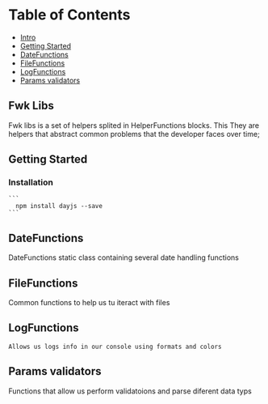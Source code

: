 # Table of Contents

- [Intro](#fwk_libs)
- [Getting Started](#getting_started)
- [DateFunctions](#dateFunctions)
- [FileFunctions](#fileFunctions)
- [LogFunctions](#LogFunctions)
- [Params validators](#params_validators)

## Fwk Libs

Fwk libs is a set of helpers splited in HelperFunctions blocks. This
They are helpers that abstract common problems that the developer faces over time;

## Getting Started

### Installation

    ```
      npm install dayjs --save
    ```

## DateFunctions

DateFunctions static class containing several date handling functions

## FileFunctions

Common functions to help us tu iteract with files

## LogFunctions

    Allows us logs info in our console using formats and colors

## Params validators

Functions that allow us perform validatoions and parse diferent data typs


